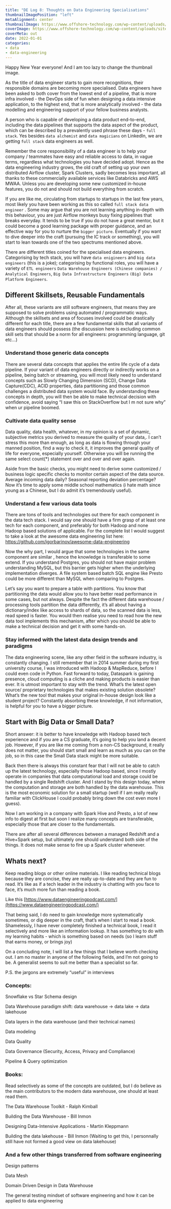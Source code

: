 ```yaml
---
title: "DE Log 8: Thoughts on Data Engineering Specialisations"
thumbnailImagePosition: "left"
metaAlignment: center
thumbnailImage: https://www.offshore-technology.com/wp-content/uploads/sites/6/2019/12/shutterstock_570368662.jpg
coverImage: https://www.offshore-technology.com/wp-content/uploads/sites/6/2019/12/shutterstock_570368662.jpg
coverMeta: out
date: 2022-01-01
categories:
- data
- data-engineering
---
```


Happy New Year everyone! And I am too lazy to change the thumbnail image.

<!--more-->

As the title of data engineer starts to gain more recognitions, their responsible domains are  becoming more specialised. Data engineers have been asked to both cover from the lowest end of a pipeline, that is more infra involved - the DevOps side of fun when designing a data intensive application, to the highest end, that is more analytically involved - the data modelling and engineering support of your fellow business analysts. 

A person who is capable of developing a data product end-to-end, including the data pipelines that supports the data aspect of the product, which can be described by a prevalently used phrase these days - `full stack`. Yes besides `data alchemist` and `data magicians` on LinkedIn, we are getting `full stack` data engineers as well. 

Remember the core responsibility of a data engineer is to help your company / teammates have easy and reliable access to data, in vague terms, regardless what technologies you have decided adopt. Hence as the data engineering industry grows, the old craft of setting up your own distributed Airflow cluster, Spark Clusters, sadly becomes less important, all thanks to these commercially available services like Databricks and AWS MWAA. Unless you are developing some new customized in-house features, you do not and should not build everything from scratch. 

If you are like me, circulating from startups to startups in the last few years, most likely you have been working as this so called `full stack data engineer` . Some may argue that you are not learning anything in-depth with this behaviour, you are just Airflow monkeys busy fixing pipelines that breaks everyday. It tends to be true if you do not have a great mentor, but it could become a good learning package with proper guidance, and an effective way for you to nurture the `bigger picture`. Eventually if you want to dive deeper into the craft (pursuing the IC track or something), you will start to lean towards one of the two spectrums mentioned above.

There are different titles coined for the specialised data engineers. Categorising by tech stack, you will have `data enigineers` and `big data engineers` (this is a joke); categorising by functional roles, you will have a variety of `ETL engineers` `Data Warehouse Engineers (Chinese companies) / Analytical Engineers`, `Big Data Infrastructure Engineers` `(Big) Data Platform Engineers`. 

## Different Skillsets, Reusable Fundamentals

After all, these variants are still software engineers, that means they are supposed to solve problems using automated / programmatic ways. Although the skillsets and area of focuses involved could be drastically different for each title, there are a few fundamental skills that all variants of data engineers should possess (the discussion here is excluding common skill sets that should be a norm for all engineers: programming language, git etc…)

### Understand those generic data concepts

There are several data concepts that applies the entire life cycle of a data pipeline. If your variant of data engineers directly or indirectly works on a pipeline, being batch or streaming, you will most likely need to understand concepts such as Slowly Changing Dimension (SCD), Change Data Capture(CDC), ACID properties, data partitioning and those common challenges a distributed data system would face. By understanding these concepts in depth, you will then be able to make technical decision with confidence, avoid saying “I saw this on StackOverflow but I m not sure why” when ur pipeline boomed.

### Cultivate data quality sense

Data quality, data health, whatever, in my opinion is a set of dynamic, subjective metrics you derived to measure the quality of your data,. I can’t stress this more than enough, as long as data is flowing through your manned position, find a way to check it, it improves the general quality of life for everyone, especially yourself. Otherwise you will be running the same select count(*) statement over and over and over again.

Aside from the basic checks, you might need to derive some customized / business logic specific checks to monitor certain aspect of the data source. Average incoming data daily? Seasonal reporting deviation percentage? Now it’s time to apply some middle school mathematics (i hate math since young as a Chinese, but I do admit it’s tremendously useful).

### Understand a few various data tools

There are tons of tools and technologies out there for each component in the data tech stack. I would say one should have a firm grasp of at least one tech for each component, and preferably for both Hadoop and none Hadoop based solutions of applicable. For the complete list I would suggest to take a look at the awesome data engineering list here: https://github.com/igorbarinov/awesome-data-engineering

Now the why part, I would argue that some technologies in the same component are similar , hence the knowledge is transferable to some extend. If you understand Postgres, you should not have major problem understanding MySQL, but this barrier gets higher when the underlying implementation diverges. A file system based batch SQL engine like Presto could be more different than MySQL when comparing to Postgres. 

Let’s say you want to prepare a table with partitions. You know that partitioning the data would allow you to have better read performance in some cases, but not always. Despite the fact the different data warehouse / processing tools partition the data differently, it’s all about having a dictionary/index like access to shards of data, so the scanned data is less, read speed is faster. You would then realise you need to read how the new data tool implements this mechanism, after which you should be able to make a technical decision and get it with some hands-on.

### Stay informed with the latest data design trends and paradigms

The data engineering scene, like any other field in the software industry, is constantly changing. I still remember that in 2014 summer during my first university course, I was introduced with Hadoop & MapReduce, before I could even code in Python. Fast forward to today, Dataspark is gaining presence, cloud computing is a cliche and making products is easier than ever. It is utmost important to stay with the trend. What’s the latest open source/ proprietary technologies that makes existing solution obsolete? What’s the new tool that makes your original in-house design look like a student project? Constantly absorbing these knowledge, if not information, is helpful for you to have a bigger picture. 

## Start with Big Data or Small Data?

Short answer: it is better to have knowledge with Hadoop based tech experience and if you are a CS graduate, it’s going to help you land a decent job. However, if you are like me coming from a non-CS background, it really does not matter, you should start small and learn as much as you can on the job, so in this case the Small Data stack might be more suitable. 

Back then there is always this constant fear that I will not be able to catch up the latest technology, especially those Hadoop based, since I mostly operate in companies that data computational load and storage could be handled by a single Redshift cluster. And I stand by this design today, where the computation and storage are both handled by the data warehouse. This is the most economic solution for a small startup (well if I am really really familiar with ClickHouse I could probably bring down the cost even more I guess).

Now I am working in a company with Spark Hive and Presto, a lot of new info to digest at first but soon I realize many concepts are transferable, especially those that are closer to the fundamentals. 

There are after all several differences between a managed Redshift and a Hive+Spark setup, but ultimately one should understand both side of the things. It does not make sense to fire up a Spark cluster whenever.

## Whats next?

Keep reading blogs or other online materials. I like reading technical blogs because they are concise, they are really up-to-date and they are fun to read. It’s like as if a tech leader in the industry is chatting with you face to face, it’s much more fun than reading a book. 

Like this [https://www.dataengineeringpodcast.com/](https://www.dataengineeringpodcast.com/) 

That being said, I do need to gain knowledge more systematically sometimes, or dig deeper in the craft, that’s when I start to read a book. Shamelessly, I have never completely finished a technical book, I read it selectively and more like an information lookup. It has something to do with my learning habits - which is something based on needs (so I learn stuff that earns money, or brings joy)

On a concluding note, I will list a few things that I believe worth checking out. I am no master in anyone of the following fields, and I’m not going to be. A generalist seems to suit me better than a specialist so far. 

P.S. the jargons are extremely “useful” in interviews

### Concepts:

Snowflake vs Star Schema design

Data Warehouse paradigm shift: data warehouse → data lake → data lakehouse

Data layers in the data warehouse (and their technical names)

Data modeling 

Data Quality

Data Governance (Security, Access, Privacy and Compliance)

Pipeline & Query optimization 

### Books:

Read selectively as some of the concepts are outdated, but I do believe as the main contributors to the modern data warehouse, one should at least read them.

The Data Warehouse Toolkit - Ralph Kimball 

Building the Data Warehouse - Bill Inmon

Designing Data-Intensive Applications - Martin Kleppmann

Building the data lakehouse - Bill Inmon (Waiting to get this, I personnally still have not formed a good view on data lakehouse)

### And a few other things transferred from software engineering

Design patterns

Data Mesh

Domain Driven Design in Data Warehouse

The general testing mindset of software engineering and how it can be applied to data engineering